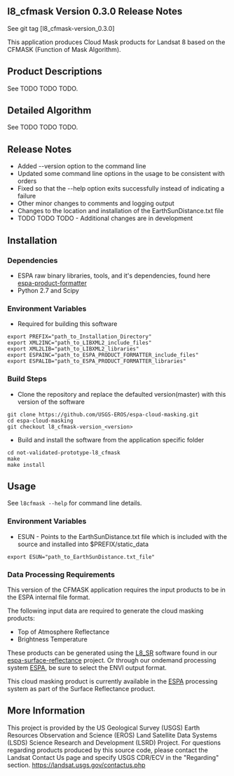 ## l8_cfmask Version 0.3.0 Release Notes

See git tag [l8_cfmask-version_0.3.0]

This application produces Cloud Mask products for Landsat 8 based on the
CFMASK (Function of Mask Algorithm).

## Product Descriptions
See TODO TODO TODO.

## Detailed Algorithm
See TODO TODO TODO.

## Release Notes
* Added --version option to the command line
* Updated some command line options in the usage to be consistent with orders
* Fixed so that the --help option exits successfully instead of indicating a failure
* Other minor changes to comments and logging output
* Changes to the location and installation of the EarthSunDistance.txt file
* TODO TODO TODO - Additional changes are in development

## Installation

### Dependencies
* ESPA raw binary libraries, tools, and it's dependencies, found here [espa-product-formatter](https://github.com/USGS-EROS/espa-product-formatter)
* Python 2.7 and Scipy

### Environment Variables
* Required for building this software
```
export PREFIX="path_to_Installation_Directory"
export XML2INC="path_to_LIBXML2_include_files"
export XML2LIB="path_to_LIBXML2_libraries"
export ESPAINC="path_to_ESPA_PRODUCT_FORMATTER_include_files"
export ESPALIB="path_to_ESPA_PRODUCT_FORMATTER_libraries"
```

### Build Steps
* Clone the repository and replace the defaulted version(master) with this
  version of the software
```
git clone https://github.com/USGS-EROS/espa-cloud-masking.git
cd espa-cloud-masking
git checkout l8_cfmask-version_<version>
```
* Build and install the software from the application specific folder
```
cd not-validated-prototype-l8_cfmask
make
make install
```

## Usage
See `l8cfmask --help` for command line details.

### Environment Variables
* ESUN - Points to the EarthSunDistance.txt file which is included with the source and installed into $PREFIX/static_data
```
export ESUN="path_to_EarthSunDistance.txt_file"
```

### Data Processing Requirements
This version of the CFMASK application requires the input products to be in the ESPA internal file format.

The following input data are required to generate the cloud masking products:
* Top of Atmosphere Reflectance
* Brightness Temperature

These products can be generated using the [L8_SR](https://github.com/USGS-EROS/espa-surface-reflectance) software found in our [espa-surface-reflectance](https://github.com/USGS-EROS/espa-surface-reflectance) project.  Or through our ondemand processing system [ESPA](https://espa.cr.usgs.gov), be sure to select the ENVI output format.

This cloud masking product is currently available in the [ESPA](https://espa.cr.usgs.gov) processing system as part of the Surface Reflectance product.

## More Information
This project is provided by the US Geological Survey (USGS) Earth Resources
Observation and Science (EROS) Land Satellite Data Systems (LSDS) Science
Research and Development (LSRD) Project. For questions regarding products
produced by this source code, please contact the Landsat Contact Us page and
specify USGS CDR/ECV in the "Regarding" section.
https://landsat.usgs.gov/contactus.php
